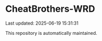 # CheatBrothers-WRD

Last updated: 2025-06-19 15:31:31

This repository is automatically maintained.
